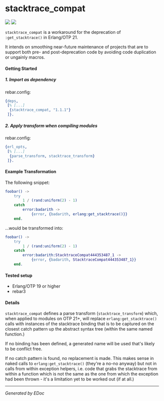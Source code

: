 # stacktrace\_compat

[![](https://img.shields.io/hexpm/v/stacktrace_compat.svg?style=flat)](https://hex.pm/packages/stacktrace_compat)
[![](https://travis-ci.org/g-andrade/stacktrace_compat.png?branch=master)](https://travis-ci.org/g-andrade/stacktrace_compat)

`stacktrace_compat` is a workaround for the deprecation of
`:get_stacktrace()` in Erlang/OTP 21.

It intends on smoothing near-future maintenance of projects that are to
support both pre- and post-deprecation code by avoiding code duplication
or ungainly macros.

#### Getting Started

##### 1\. Import as dependency

rebar.config:

``` erlang
{deps,
 [% [...]
  {stacktrace_compat, "1.1.1"}
 ]}.
```

##### 2\. Apply transform when compiling modules

rebar.config:

``` erlang
{erl_opts,
 [% [...]
  {parse_transform, stacktrace_transform}
 ]}.
```

#### Example Transformation

The following snippet:

``` erlang
foobar() ->
    try
        1 / (rand:uniform(2) - 1)
    catch
        error:badarith ->
            {error, {badarith, erlang:get_stacktrace()}}
    end.
```

...would be transformed into:

``` erlang
foobar() ->
    try
        1 / (rand:uniform(2) - 1)
    catch
        error:badarith:StacktraceCompat444353487_1 ->
            {error, {badarith, StacktraceCompat444353487_1}}
    end.
```

#### Tested setup

  - Erlang/OTP 19 or higher
  - rebar3

#### Details

`stacktrace_compat` defines a parse transform (`stacktrace_transform`)
which, when applied to modules on OTP 21+, will replace
`erlang:get_stacktrace()` calls with instances of the stacktrace binding
that is to be captured on the closest catch pattern up the abstract
syntax tree (within the same named function.)

If no binding has been defined, a generated name will be used that's
likely to be conflict free.

If no catch pattern is found, no replacement is made. This makes sense
in naked calls to `erlang:get_stacktrace()` (they're a no-no anyway) but
not in calls from within exception helpers, i.e. code that grabs the
stacktrace from within a function which is not the same as the one from
which the exception had been thrown - it's a limitation yet to be worked
out (if at all.)

-----

*Generated by EDoc*
